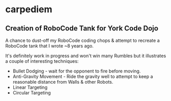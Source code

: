 # carpediem
## Creation of RoboCode Tank for York Code Dojo

A chance to dust-off my RoboCode coding chops & attempt to recreate a RoboCode tank that I wrote ~8 years ago.

It's definitely work in progress and won't win many Rumbles but it illustrates a couple of interesting techniques:
* Bullet Dodging - wait for the opponent to fire before moving.
* Anti-Gravity Movement - Ride the gravity well to attempt to keep a reasonable distance from Walls & other Robots.
* Linear Targeting
* Circular Targeting
